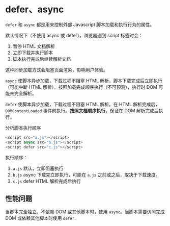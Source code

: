 # defer、async

`defer` 和 `async` 都是用来控制外部 Javascript 脚本加载和执行行为的属性。

默认情况下（不使用 async 或 defer），浏览器遇到 script 标签时会：

1. 暂停 HTML 文档解析
2. 立即下载并执行脚本
3. 脚本执行完成后继续解析文档

这种同步加载方式会阻塞页面渲染，影响用户体验。

`async` 使脚本异步加载，下载过程不阻塞 HTML 解析，脚本下载完成后立即执行（可能中断 HTML 解析）。按照加载完成顺序执行（不可预测），执行时 DOM 可能未完全解析。

`defer` 使脚本异步加载，下载过程不阻塞 HTML 解析。在 HTML 解析完成后，`DOMContentLoaded` 事件前执行。**按照文档顺序执行**，保证在 DOM 解析完成后执行。

分析脚本执行顺序

```js
<script src="a.js"></script>
<script async src="b.js"></script>
<script defer src="c.js"></script>
```

执行顺序：

1. `a.js` 默认，立即阻塞执行
2. `b.js` async 下载完立即执行，可能在 `a.js` 之前或之后，取决于下载速度。
3. `c.js` defer HTML 解析完成后执行

## 性能问题

当脚本完全独立，不依赖 DOM 或其他脚本时，使用 `async`。当脚本需要访问完成 DOM 或依赖其他脚本时使用 `defer`.
